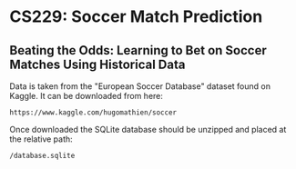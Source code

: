 # CS229: Soccer Match Prediction
## Beating the Odds: Learning to Bet on Soccer Matches Using Historical Data

Data is taken from the "European Soccer Database" dataset found on Kaggle. It can be downloaded from here:
```
https://www.kaggle.com/hugomathien/soccer
```

Once downloaded the SQLite database should be unzipped and placed at the relative path:
```
/database.sqlite
```
